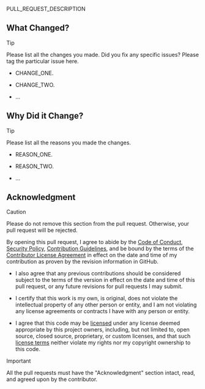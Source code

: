 PULL_REQUEST_DESCRIPTION

## What Changed?

> [!TIP]
>
> Please list all the changes you made. Did you fix any specific issues? Please tag the particular issue here.

- CHANGE_ONE.

- CHANGE_TWO.

- ...

## Why Did it Change?

> [!TIP]
>
> Please list all the reasons you made the changes.

- REASON_ONE.

- REASON_TWO.

- ...

## Acknowledgment

> [!CAUTION]
>
> Please do not remove this section from the pull request. Otherwise, your pull request will be rejected.

By opening this pull request, I agree to abide by the [Code of Conduct](../blob/main/code_of_conduct.md),
[Security Policy](../blob/main/security.md), [Contribution Guidelines](../blob/main/contributing.md),
and be bound by the terms of the [Contributor License Agreement](../blob/main/contributor_license_agreement.md)
in effect on the date and time of my contribution as proven by the revision information in GitHub.

- I also agree that any previous contributions should be considered subject to the terms of the version in effect on
  the date and time of this pull request, or any future revisions for pull requests I may submit.

- I certify that this work is my own, is original, does not violate the intellectual property of any other person or
  entity, and I am not violating any license agreements or contracts I have with any person or entity.

- I agree that this code may be [licensed](../blob/main/license.md) under any license deemed appropriate by this project
  owners, including, but not limited to, open source, closed source, proprietary, or custom licenses, and that such
  [license terms](../blob/main/license.md) neither violate my rights nor my copyright ownership to this code.

> [!IMPORTANT]
>
> All the pull requests must have the "Acknowledgment" section intact, read, and agreed upon by the contributor.
